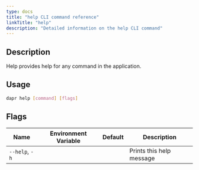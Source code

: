 ```yaml
---
type: docs
title: "help CLI command reference"
linkTitle: "help"
description: "Detailed information on the help CLI command"
---
```


## Description

Help provides help for any command in the application.

## Usage

```bash
dapr help [command] [flags]
```

## Flags

| Name           | Environment Variable | Default | Description              |
| -------------- | -------------------- | ------- | ------------------------ |
| `--help`, `-h` |                      |         | Prints this help message |
